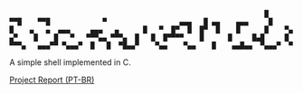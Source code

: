 `                                                               
        █             ▀▀█    ▀▀█             ▀                 
  ▄▄▄   █ ▄▄    ▄▄▄     █      █    ▄   ▄  ▄▄▄     ▄▄▄   ▄     
 █   ▀  █▀  █  █▀  █    █      █    ▀▄ ▄▀    █    █   ▀   ▀▀▀▄▄
  ▀▀▀▄  █   █  █▀▀▀▀    █      █     █▄█     █     ▀▀▀▄   ▄▄▄▀▀
 ▀▄▄▄▀  █   █  ▀█▄▄▀    ▀▄▄    ▀▄▄    █    ▄▄█▄▄  ▀▄▄▄▀  ▀     
 `                                                                                               
                                                   
A simple shell implemented in C.

[Project Report (PT-BR)](https://drive.google.com/file/d/1hTDjv8je0wFV89WiFk7C4iJqPb2nHZv5/view?usp=sharing)
